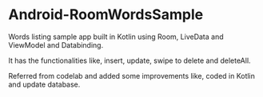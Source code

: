 # Android-RoomWordsSample
Words listing sample app built in Kotlin using Room, LiveData and ViewModel and Databinding.

It has the functionalities like, insert, update, swipe to delete and deleteAll.

Referred from codelab and added some improvements like, coded in Kotlin and update database.
